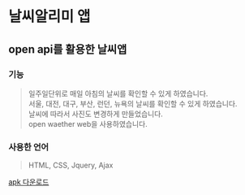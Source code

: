# 날씨알리미 앱
## open api를 활용한 날씨앱

### 기능
>일주일단위로 매일 아침의 날씨를 확인할 수 있게 하였습니다.    
>서울, 대전, 대구, 부산, 런던, 뉴욕의 날씨를 확인할 수 있게 하였습니다.    
>날씨에 따라서 사진도 변경하게 만들었습니다.     
>open waether web을 사용하였습니다.       

### 사용한 언어
>HTML, CSS, Jquery, Ajax

[apk 다운로드](https://github.com/hyekyeong123/weather/raw/master/weather.apk)

